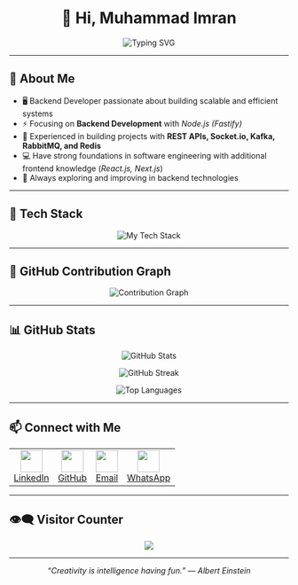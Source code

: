 <h1 align="center">👋 Hi, Muhammad Imran </h1>

<p align="center">
  <img src="https://readme-typing-svg.demolab.com?font=Fira+Code&size=24&pause=700&color=0F9D58&width=500&lines=Backend+Developer;Node.js+(Fastify);Building+Scalable+RestAPIs;Kafka+%7C+RabbitMQ+%7C+Redis+%7C+Socket;Passionate+About+System+Design" alt="Typing SVG" />
</p>


---

## 🧠 About Me  

- 🖥️ Backend Developer passionate about building scalable and efficient systems  
- ⚡ Focusing on **Backend Development** with *Node.js (Fastify)*  
- 🔗 Experienced in building projects with **REST APIs, Socket.io, Kafka, RabbitMQ, and Redis**  
- 💻 Have strong foundations in software engineering with additional frontend knowledge (*React.js, Next.js*)  
- 🚀 Always exploring and improving in backend technologies  

---

## 🚀 Tech Stack  

<p align="center">
  <img src="https://skillicons.dev/icons?i=react,nextjs,js,html,css,nodejs,express,postgresql,git,github,vscode,postman,redis,kafka,socket.io,rabbitmq,python,flask,docker" alt="My Tech Stack" />
</p>

---

## 🐍 GitHub Contribution Graph  

<p align="center">
  <img src="https://github-readme-activity-graph.vercel.app/graph?username=imranahmedd&theme=react-dark&area=true" alt="Contribution Graph" />
</p>

---

## 📊 GitHub Stats  

<p align="center">
  <img src="https://github-readme-stats.vercel.app/api?username=imranahmedd&show_icons=true&theme=react&hide_border=true" alt="GitHub Stats" />
</p>

<p align="center">
  <img
    src="https://github-readme-streak-stats-eight.vercel.app?user=imranahmedd&theme=react&hide_border=true"
    alt="GitHub Streak"
  />
</p>

<p align="center">
  <!-- Top Languages -->
  <img src="https://github-readme-stats.vercel.app/api/top-langs/?username=imranahmedd&layout=compact&theme=react&hide_border=true" alt="Top Languages" />
</p>


<!--
## ​ GitHub Trophies

<p align="center">
  <img src="https://github-profile-trophy.vercel.app/?username=imranahmedd&theme=darkhub&row=1&column=6" alt="GitHub Trophies" />
</p> -->




---
## 📫 Connect with Me  


<table align="center">
  <tr>
    <td align="center">
      <a href="https://www.linkedin.com/in/imran-ahmedd" target="_blank">
        <img src="https://cdn.jsdelivr.net/gh/devicons/devicon/icons/linkedin/linkedin-original.svg" width="40" height="40" />
        <br/>LinkedIn
      </a>
    </td>
    <td align="center">
      <a href="https://github.com/imranahmedd" target="_blank">
        <img src="https://cdn.jsdelivr.net/gh/devicons/devicon/icons/github/github-original.svg" width="40" height="40" />
        <br/>GitHub
      </a>
    </td>
    <td align="center">
      <a href="mailto:syedimranahmed553@gmail.com">
        <img src="https://cdn-icons-png.flaticon.com/512/732/732200.png" width="40" height="40" />
        <br/>Email
      </a>
    </td>
    <td align="center">
  <a href="https://wa.me/923491948553" target="_blank">
    <img src="https://cdn-icons-png.flaticon.com/512/733/733585.png" width="40" height="40" />
    <br/>WhatsApp
  </a>
</td>
  </tr>
</table>

---

## 👁‍🗨 Visitor Counter  

<p align="center">
  <img src="https://komarev.com/ghpvc/?username=imranahmedd&style=for-the-badge&color=blue" />
</p>

---

<p align="center">
  <em>“Creativity is intelligence having fun.” — Albert Einstein</em>
</p>

